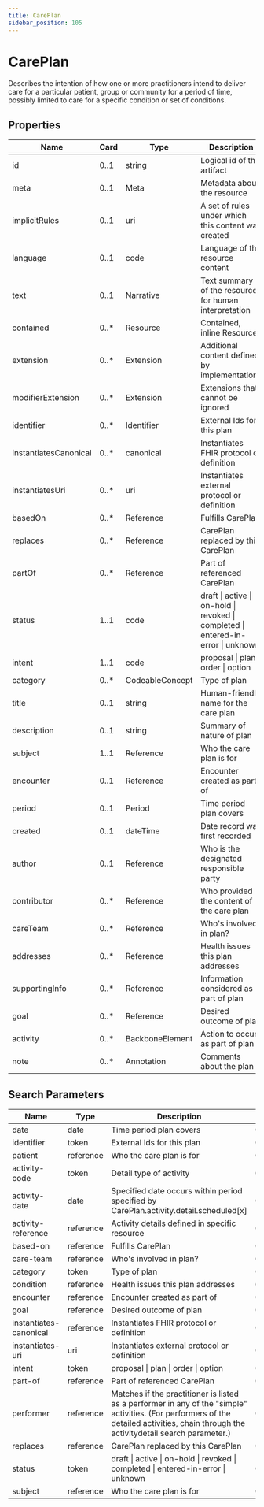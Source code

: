 ```yaml
---
title: CarePlan
sidebar_position: 105
---
```


# CarePlan

Describes the intention of how one or more practitioners intend to deliver care for a particular patient, group or
  community for a period of time, possibly limited to care for a specific condition or set of conditions.

## Properties

| Name | Card | Type | Description |
| --- | --- | --- | --- |
| id | 0..1 | string | Logical id of this artifact
| meta | 0..1 | Meta | Metadata about the resource
| implicitRules | 0..1 | uri | A set of rules under which this content was created
| language | 0..1 | code | Language of the resource content
| text | 0..1 | Narrative | Text summary of the resource, for human interpretation
| contained | 0..* | Resource | Contained, inline Resources
| extension | 0..* | Extension | Additional content defined by implementations
| modifierExtension | 0..* | Extension | Extensions that cannot be ignored
| identifier | 0..* | Identifier | External Ids for this plan
| instantiatesCanonical | 0..* | canonical | Instantiates FHIR protocol or definition
| instantiatesUri | 0..* | uri | Instantiates external protocol or definition
| basedOn | 0..* | Reference | Fulfills CarePlan
| replaces | 0..* | Reference | CarePlan replaced by this CarePlan
| partOf | 0..* | Reference | Part of referenced CarePlan
| status | 1..1 | code | draft \| active \| on-hold \| revoked \| completed \| entered-in-error \| unknown
| intent | 1..1 | code | proposal \| plan \| order \| option
| category | 0..* | CodeableConcept | Type of plan
| title | 0..1 | string | Human-friendly name for the care plan
| description | 0..1 | string | Summary of nature of plan
| subject | 1..1 | Reference | Who the care plan is for
| encounter | 0..1 | Reference | Encounter created as part of
| period | 0..1 | Period | Time period plan covers
| created | 0..1 | dateTime | Date record was first recorded
| author | 0..1 | Reference | Who is the designated responsible party
| contributor | 0..* | Reference | Who provided the content of the care plan
| careTeam | 0..* | Reference | Who's involved in plan?
| addresses | 0..* | Reference | Health issues this plan addresses
| supportingInfo | 0..* | Reference | Information considered as part of plan
| goal | 0..* | Reference | Desired outcome of plan
| activity | 0..* | BackboneElement | Action to occur as part of plan
| note | 0..* | Annotation | Comments about the plan

## Search Parameters

| Name | Type | Description | Expression
| --- | --- | --- | --- |
| date | date | Time period plan covers | CarePlan.period
| identifier | token | External Ids for this plan | CarePlan.identifier
| patient | reference | Who the care plan is for | CarePlan.subject
| activity-code | token | Detail type of activity | CarePlan.activity.detail.code
| activity-date | date | Specified date occurs within period specified by CarePlan.activity.detail.scheduled[x] | CarePlan.activity.detail.scheduled
| activity-reference | reference | Activity details defined in specific resource | CarePlan.activity.reference
| based-on | reference | Fulfills CarePlan | CarePlan.basedOn
| care-team | reference | Who's involved in plan? | CarePlan.careTeam
| category | token | Type of plan | CarePlan.category
| condition | reference | Health issues this plan addresses | CarePlan.addresses
| encounter | reference | Encounter created as part of | CarePlan.encounter
| goal | reference | Desired outcome of plan | CarePlan.goal
| instantiates-canonical | reference | Instantiates FHIR protocol or definition | CarePlan.instantiatesCanonical
| instantiates-uri | uri | Instantiates external protocol or definition | CarePlan.instantiatesUri
| intent | token | proposal \| plan \| order \| option | CarePlan.intent
| part-of | reference | Part of referenced CarePlan | CarePlan.partOf
| performer | reference | Matches if the practitioner is listed as a performer in any of the "simple" activities.  (For performers of the detailed activities, chain through the activitydetail search parameter.) | CarePlan.activity.detail.performer
| replaces | reference | CarePlan replaced by this CarePlan | CarePlan.replaces
| status | token | draft \| active \| on-hold \| revoked \| completed \| entered-in-error \| unknown | CarePlan.status
| subject | reference | Who the care plan is for | CarePlan.subject

